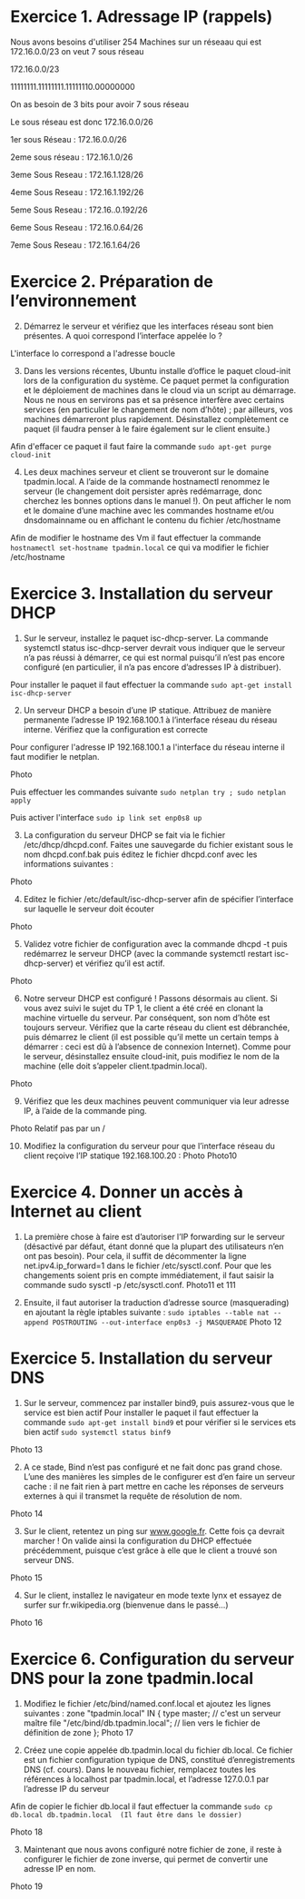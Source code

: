 # Exercice 1. Adressage IP (rappels)

Nous avons besoins d'utiliser 254 Machines sur un réseaau qui est 172.16.0.0/23 on veut 7 sous réseau 

172.16.0.0/23

11111111.11111111.11111110.00000000

On as besoin de 3 bits pour avoir 7 sous réseau 

Le sous réseau est donc 172.16.0.0/26

1er sous Réseau : 172.16.0.0/26

2eme sous réseau : 172.16.1.0/26

3eme Sous Reseau : 172.16.1.128/26

4eme Sous Reseau : 172.16.1.192/26

5eme Sous Reseau : 172.16..0.192/26

6eme Sous Reseau : 172.16.0.64/26

7eme Sous Reseau : 172.16.1.64/26 

# Exercice 2. Préparation de l’environnement

2. Démarrez le serveur et vérifiez que les interfaces réseau sont bien présentes. A quoi correspond l’interface
appelée lo ?

L'interface lo correspond a l'adresse boucle 

3.  Dans les versions récentes, Ubuntu installe d’office le paquet cloud-init lors de la configuration
du système. Ce paquet permet la configuration et le déploiement de machines dans le cloud via un
script au démarrage. Nous ne nous en servirons pas et sa présence interfère avec certains services (en
particulier le changement de nom d’hôte) ; par ailleurs, vos machines démarreront plus rapidement.
Désinstallez complètement ce paquet (il faudra penser à le faire également sur le client
ensuite.)

Afin d'effacer ce paquet il faut faire la commande ``` sudo apt-get purge cloud-init ```

4. Les deux machines serveur et client se trouveront sur le domaine tpadmin.local. A l’aide de la
commande hostnamectl renommez le serveur (le changement doit persister après redémarrage,
donc cherchez les bonnes options dans le manuel !). On peut afficher le nom et le domaine d’une
machine avec les commandes hostname et/ou dnsdomainname ou en affichant le contenu du fichier
/etc/hostname

Afin de modifier le hostname des Vm il faut effectuer la commande ``` hostnamectl set-hostname tpadmin.local ``` ce qui va modifier le fichier /etc/hostname

# Exercice 3. Installation du serveur DHCP

1. Sur le serveur, installez le paquet isc-dhcp-server. La commande systemctl status isc-dhcp-server
devrait vous indiquer que le serveur n’a pas réussi à démarrer, ce qui est normal puisqu’il n’est pas
encore configuré (en particulier, il n’a pas encore d’adresses IP à distribuer).

Pour installer le paquet il faut effectuer la commande ``` sudo apt-get install isc-dhcp-server ```

2. Un serveur DHCP a besoin d’une IP statique. Attribuez de manière permanente l’adresse IP 192.168.100.1
à l’interface réseau du réseau interne. Vérifiez que la configuration est correcte

Pour configurer l'adresse IP 192.168.100.1 a l'interface du réseau interne il faut modifier le netplan. 

Photo

Puis effectuer les commandes suivante ``` sudo netplan try ; sudo netplan apply ```

Puis activer l'interface ``` sudo ip link set enp0s8 up ```

3. La configuration du serveur DHCP se fait via le fichier /etc/dhcp/dhcpd.conf. Faites une sauvegarde
du fichier existant sous le nom dhcpd.conf.bak puis éditez le fichier dhcpd.conf avec les informations
suivantes :

Photo

4. Editez le fichier /etc/default/isc-dhcp-server afin de spécifier l’interface sur laquelle le serveur
doit écouter

Photo

5. Validez votre fichier de configuration avec la commande dhcpd -t puis redémarrez le serveur DHCP
(avec la commande systemctl restart isc-dhcp-server) et vérifiez qu’il est actif.

Photo

6. Notre serveur DHCP est configuré ! Passons désormais au client. Si vous avez suivi le sujet du TP 1,
le client a été créé en clonant la machine virtuelle du serveur. Par conséquent, son nom d’hôte est
toujours serveur. Vérifiez que la carte réseau du client est débranchée, puis démarrez le client (il
est possible qu’il mette un certain temps à démarrer : ceci est dû à l’absence de connexion Internet).
Comme pour le serveur, désinstallez ensuite cloud-init, puis modifiez le nom de la machine (elle doit
s’appeler client.tpadmin.local).

Photo

9. Vérifiez que les deux machines peuvent communiquer via leur adresse IP, à l’aide de la commande ping.

Photo 
Relatif pas par un / 

10. Modifiez la configuration du serveur pour que l’interface réseau du client reçoive l’IP statique 192.168.100.20 :
Photo
 Photo10 

# Exercice 4. Donner un accès à Internet au client


1. La première chose à faire est d’autoriser l’IP forwarding sur le serveur (désactivé par défaut, étant
donné que la plupart des utilisateurs n’en ont pas besoin). Pour cela, il suffit de décommenter la ligne
net.ipv4.ip_forward=1 dans le fichier /etc/sysctl.conf. Pour que les changements soient pris en
compte immédiatement, il faut saisir la commande sudo sysctl -p /etc/sysctl.conf.
Photo11 et 111

2. Ensuite, il faut autoriser la traduction d’adresse source (masquerading) en ajoutant la règle iptables
suivante :
``` sudo iptables --table nat --append POSTROUTING --out-interface enp0s3 -j MASQUERADE ```
Photo 12 

# Exercice 5. Installation du serveur DNS

1. Sur le serveur, commencez par installer bind9, puis assurez-vous que le service est bien actif
Pour installer le paquet il faut effectuer la commande ``` sudo apt-get install bind9 ``` et pour vérifier si le services ets bien actif ``` sudo systemctl status binf9 ```

Photo 13

2. A ce stade, Bind n’est pas configuré et ne fait donc pas grand chose. L’une des manières les simples
de le configurer est d’en faire un serveur cache : il ne fait rien à part mettre en cache les réponses de
serveurs externes à qui il transmet la requête de résolution de nom.

Photo 14 

3. Sur le client, retentez un ping sur www.google.fr. Cette fois ça devrait marcher ! On valide ainsi la
configuration du DHCP effectuée précédemment, puisque c’est grâce à elle que le client a trouvé son
serveur DNS.

Photo 15

4. Sur le client, installez le navigateur en mode texte lynx et essayez de surfer sur fr.wikipedia.org
(bienvenue dans le passé...)

Photo 16 

# Exercice 6. Configuration du serveur DNS pour la zone tpadmin.local

1. Modifiez le fichier /etc/bind/named.conf.local et ajoutez les lignes suivantes : 
zone "tpadmin.local" IN {
type master; // c'est un serveur maître
file "/etc/bind/db.tpadmin.local"; // lien vers le fichier de définition de zone
};
Photo 17

2. Créez une copie appelée db.tpadmin.local du fichier db.local. Ce fichier est un fichier configuration
typique de DNS, constitué d’enregistrements DNS (cf. cours). Dans le nouveau fichier, remplacez
toutes les références à localhost par tpadmin.local, et l’adresse 127.0.0.1 par l’adresse IP du
serveur

Afin de copier le fichier db.local il faut effectuer la commande ``` sudo cp db.local db.tpadmin.local  (Il faut être dans le dossier) ```  

Photo 18 

3. Maintenant que nous avons configuré notre fichier de zone, il reste à configurer le fichier de zone inverse,
qui permet de convertir une adresse IP en nom.

Photo 19 



